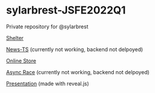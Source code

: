 # sylarbrest-JSFE2022Q1
Private repository for @sylarbrest

[Shelter](https://rolling-scopes-school.github.io/sylarbrest-JSFE2022Q1/shelter/pages/main "Shelter for pets")

[News-TS](https://rolling-scopes-school.github.io/sylarbrest-JSFE2022Q1/news-ts "Migration to TypeScript") (currently not working, backend not delpoyed)

[Online Store](https://rolling-scopes-school.github.io/sylarbrest-JSFE2022Q1/online-store "Bicycle Online Store")

[Async Race](https://rolling-scopes-school.github.io/sylarbrest-JSFE2022Q1/async-race "Async Race") (currently not working, backend not delpoyed)

[Presentation](https://rolling-scopes-school.github.io/sylarbrest-JSFE2022Q1/presentation "CSS Grid Layout") (made with reveal.js)
